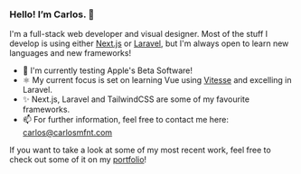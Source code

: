 ### Hello! I’m Carlos. 👋

I'm a full-stack web developer and visual designer. Most of the stuff I develop is using either [Next.js](https://nextjs.org/) or [Laravel](https://laravel.com/), but I'm always open to learn new languages and new frameworks!

+ 🧪 I'm currently testing Apple's Beta Software!
+ ⚛️ My current focus is set on learning Vue using [Vitesse](https://github.com/antfu/vitesse) and excelling in Laravel.
+ ✨ Next.js, Laravel and TailwindCSS are some of my favourite frameworks.
+ 📫 For further information, feel free to contact me here: [carlos@carlosmfnt.com](mailto:carlos@carlosmfnt.com)

If you want to take a look at some of my most recent work, feel free to check out some of it on my [portfolio](https://carlosmfnt.com)!
